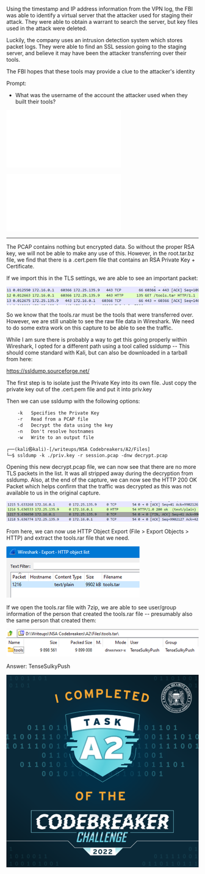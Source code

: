 Using the timestamp and IP address information from the VPN log, the FBI was able to identify a virtual server that the attacker used for staging their attack. They were able to obtain a warrant to search the server, but key files used in the attack were deleted.

Luckily, the company uses an intrusion detection system which stores packet logs. They were able to find an SSL session going to the staging server, and believe it may have been the attacker transferring over their tools.

The FBI hopes that these tools may provide a clue to the attacker's identity

Prompt:
-   What was the username of the account the attacker used when they built their tools?

![root.tar.bz](/A2/Files/root.tar.bz2)

![session.pcap](/A2/Files/session.pcap)

---

The PCAP contains nothing but encrypted data.  So without the proper RSA key, we will not be able to make any use of this.  However, in the root.tar.bz file, we find that there is a .cert.pem file that contains an RSA Private Key + Certificate.

If we import this in the TLS settings, we are able to see an important packet:

![](/A2/Files/Pasted%20image%2020221116203424.png)

So we know that the tools.rar must be the tools that were transferred over.  However, we are still unable to see the raw file data in Wireshark.  We need to do some extra work on this capture to be able to see the traffic.

While I am sure there is probably a way to get this going properly within Wireshark, I opted for a different path using a tool called ssldump -- This should come standard with Kali, but can also be downloaded in a tarball from here:

https://ssldump.sourceforge.net/

The first step is to isolate just the Private Key into its own file.  Just copy the private key out of the .cert.pem file and put it into priv.key

Then we can use ssldump with the following options:
```
	-k   Specifies the Private Key
	-r   Read from a PCAP file
	-d   Decrypt the data using the key
	-n   Don't resolve hostnames
	-w   Write to an output file
```
```
┌──(kali㉿kali)-[/writeups/NSA Codebreakers/A2/Files]
└─$ ssldump -k ./priv.key -r session.pcap -dnw decrypt.pcap
```

Opening this new decrypt.pcap file, we can now see that there are no more TLS packets in the list.  It was all stripped away during the decryption from ssldump.  Also, at the end of the capture, we can now see the HTTP 200 OK Packet which helps confirm that the traffic was decrypted as this was not available to us in the original capture.

![](/A2/Files/Pasted%20image%2020221116204810.png)

From here, we can now use HTTP Object Export (File > Export Objects > HTTP) and extract the tools.rar file that we need.

![](/A2/Files/Pasted%20image%2020221116204918.png)

If we open the tools.rar file with 7zip, we are able to see user/group information of the person that created the tools.rar file -- presumably also the same person that created them:

![](/A2/Files/Pasted%20image%2020221116205115.png)

Answer: TenseSulkyPush

![](/A2/Files/badgea2.png)
